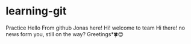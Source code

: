 
# learning-git
Practice
Hello
From github
Jonas here!
Hi! welcome to team
Hi there! no news form you, still on the way?
Greetings*🍀😊
